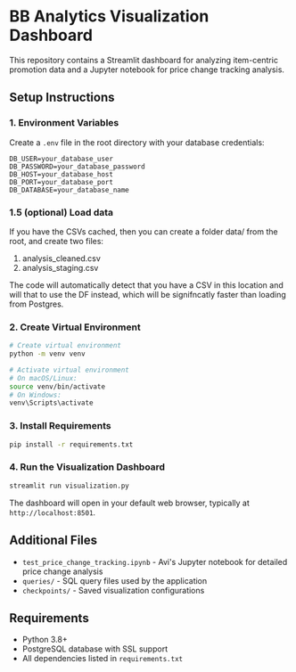 # BB Analytics Visualization Dashboard

This repository contains a Streamlit dashboard for analyzing item-centric promotion data and a Jupyter notebook for price change tracking analysis.

## Setup Instructions

### 1. Environment Variables

Create a `.env` file in the root directory with your database credentials:

```env
DB_USER=your_database_user
DB_PASSWORD=your_database_password
DB_HOST=your_database_host
DB_PORT=your_database_port
DB_DATABASE=your_database_name
```
### 1.5 (optional) Load data 

If you have the CSVs cached, then you can create a folder data/ from the root, and create two files:
1. analysis_cleaned.csv
2. analysis_staging.csv

The code will automatically detect that you have a CSV in this location and will that to use the DF instead, which will be signifncatly faster than loading from Postgres.

### 2. Create Virtual Environment

```bash
# Create virtual environment
python -m venv venv

# Activate virtual environment
# On macOS/Linux:
source venv/bin/activate
# On Windows:
venv\Scripts\activate
```

### 3. Install Requirements

```bash
pip install -r requirements.txt
```

### 4. Run the Visualization Dashboard

```bash
streamlit run visualization.py
```

The dashboard will open in your default web browser, typically at `http://localhost:8501`.

## Additional Files

- `test_price_change_tracking.ipynb` - Avi's Jupyter notebook for detailed price change analysis
- `queries/` - SQL query files used by the application
- `checkpoints/` - Saved visualization configurations

## Requirements

- Python 3.8+
- PostgreSQL database with SSL support
- All dependencies listed in `requirements.txt` 